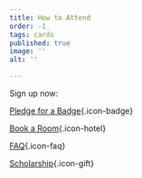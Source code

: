 ```yaml
---
title: How to Attend
order: -1
tags: cards
published: true
image: ''
alt: ''

---
```

Sign up now:

[Pledge for a Badge](/buy-a-badge){.icon-badge}

[Book a Room](https://www.hyatt.com/en-US/group-booking/SFOBU/G-BBC3){.icon-hotel}

[FAQ](/faq){.icon-faq}

[Scholarship](/big-bad-con-scholarship){.icon-gift}